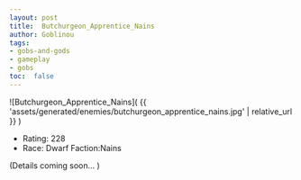 ```yaml
---
layout: post
title:  Butchurgeon_Apprentice_Nains
author: Goblinou
tags:
- gobs-and-gods
- gameplay
- gobs
toc:  false
---
```


![Butchurgeon_Apprentice_Nains]( {{ 'assets/generated/enemies/butchurgeon_apprentice_nains.jpg' | relative_url }} )
- Rating: 228
- Race: Dwarf  Faction:Nains

(Details coming soon... )